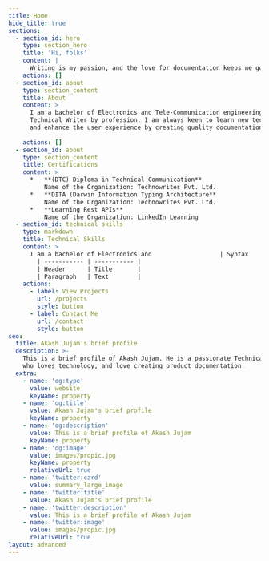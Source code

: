 ```yaml
---
title: Home
hide_title: true
sections:
  - section_id: hero
    type: section_hero
    title: 'Hi, folks'
    content: |
      Writing is my passion, and the love for documentation keeps me going!
    actions: []
  - section_id: about
    type: section_content
    title: About
    content: >
      I am a bachelor of Electronics and Tele-Communication engineering and a
      Technical Writer by profession. I am always keen to learn new technologies
      and enhance the user experience by creating quality documentation.
     
    actions: []
  - section_id: about
    type: section_content
    title: Certifications
    content: >
      *   **(DTC) Diploma in Technical Communication**  
          Name of the Organization: Technowrites Pvt. Ltd.
      *   **DITA (Darwin Information Typing Architecture**  
          Name of the Organization: Technowrites Pvt. Ltd.
      *   **Learning Rest APIs**  
          Name of the Organization: LinkedIn Learning
  - section_id: technical skills
    type: markdown
    title: Technical Skills
    content: >
      I am a bachelor of Electronics and                   | Syntax      | Description |
        | ----------- | ----------- |
        | Header      | Title       |
        | Paragraph   | Text        |
    actions:
      - label: View Projects
        url: /projects
        style: button
      - label: Contact Me
        url: /contact
        style: button
seo:
  title: Akash Jujam's brief profile
  description: >-
    This is a brief profile of Akash Jujam. He is a passionate Technical Writer
    who loves technology, and love creating product documentation.
  extra:
    - name: 'og:type'
      value: website
      keyName: property
    - name: 'og:title'
      value: Akash Jujam's brief profile
      keyName: property
    - name: 'og:description'
      value: This is a brief profile of Akash Jujam
      keyName: property
    - name: 'og:image'
      value: images/propic.jpg
      keyName: property
      relativeUrl: true
    - name: 'twitter:card'
      value: summary_large_image
    - name: 'twitter:title'
      value: Akash Jujam's brief profile
    - name: 'twitter:description'
      value: This is a brief profile of Akash Jujam
    - name: 'twitter:image'
      value: images/propic.jpg
      relativeUrl: true
layout: advanced
---
```

